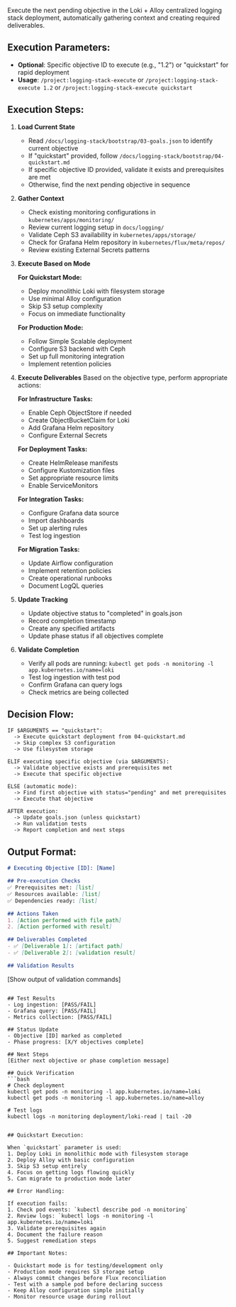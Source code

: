 <!--
name: logging-stack-execute
purpose: Execute the next pending objective in the Loki + Alloy logging stack deployment
tags: logging, loki, alloy, observability, execute, automation
-->

Execute the next pending objective in the Loki + Alloy centralized logging stack deployment, automatically gathering context and creating required deliverables.

## Execution Parameters:
- **Optional**: Specific objective ID to execute (e.g., "1.2") or "quickstart" for rapid deployment
- **Usage**: `/project:logging-stack-execute` or `/project:logging-stack-execute 1.2` or `/project:logging-stack-execute quickstart`

## Execution Steps:

1. **Load Current State**
   - Read `/docs/logging-stack/bootstrap/03-goals.json` to identify current objective
   - If "quickstart" provided, follow `/docs/logging-stack/bootstrap/04-quickstart.md`
   - If specific objective ID provided, validate it exists and prerequisites are met
   - Otherwise, find the next pending objective in sequence

2. **Gather Context**
   - Check existing monitoring configurations in `kubernetes/apps/monitoring/`
   - Review current logging setup in `docs/logging/`
   - Validate Ceph S3 availability in `kubernetes/apps/storage/`
   - Check for Grafana Helm repository in `kubernetes/flux/meta/repos/`
   - Review existing External Secrets patterns

3. **Execute Based on Mode**

   **For Quickstart Mode:**
   - Deploy monolithic Loki with filesystem storage
   - Use minimal Alloy configuration
   - Skip S3 setup complexity
   - Focus on immediate functionality
   
   **For Production Mode:**
   - Follow Simple Scalable deployment
   - Configure S3 backend with Ceph
   - Set up full monitoring integration
   - Implement retention policies

4. **Execute Deliverables**
   Based on the objective type, perform appropriate actions:
   
   **For Infrastructure Tasks:**
   - Enable Ceph ObjectStore if needed
   - Create ObjectBucketClaim for Loki
   - Add Grafana Helm repository
   - Configure External Secrets
   
   **For Deployment Tasks:**
   - Create HelmRelease manifests
   - Configure Kustomization files
   - Set appropriate resource limits
   - Enable ServiceMonitors
   
   **For Integration Tasks:**
   - Configure Grafana data source
   - Import dashboards
   - Set up alerting rules
   - Test log ingestion
   
   **For Migration Tasks:**
   - Update Airflow configuration
   - Implement retention policies
   - Create operational runbooks
   - Document LogQL queries

5. **Update Tracking**
   - Update objective status to "completed" in goals.json
   - Record completion timestamp
   - Create any specified artifacts
   - Update phase status if all objectives complete

6. **Validate Completion**
   - Verify all pods are running: `kubectl get pods -n monitoring -l app.kubernetes.io/name=loki`
   - Test log ingestion with test pod
   - Confirm Grafana can query logs
   - Check metrics are being collected

## Decision Flow:

```
IF $ARGUMENTS == "quickstart":
  -> Execute quickstart deployment from 04-quickstart.md
  -> Skip complex S3 configuration
  -> Use filesystem storage
  
ELIF executing specific objective (via $ARGUMENTS):
  -> Validate objective exists and prerequisites met
  -> Execute that specific objective
  
ELSE (automatic mode):
  -> Find first objective with status="pending" and met prerequisites
  -> Execute that objective
  
AFTER execution:
  -> Update goals.json (unless quickstart)
  -> Run validation tests
  -> Report completion and next steps
```

## Output Format:

```markdown
# Executing Objective [ID]: [Name]

## Pre-execution Checks
✅ Prerequisites met: [list]
✅ Resources available: [list]
✅ Dependencies ready: [list]

## Actions Taken
1. [Action performed with file path]
2. [Action performed with result]

## Deliverables Completed
- ✅ [Deliverable 1]: [artifact path]
- ✅ [Deliverable 2]: [validation result]

## Validation Results
```
[Show output of validation commands]
```

## Test Results
- Log ingestion: [PASS/FAIL]
- Grafana query: [PASS/FAIL]
- Metrics collection: [PASS/FAIL]

## Status Update
- Objective [ID] marked as completed
- Phase progress: [X/Y objectives complete]

## Next Steps
[Either next objective or phase completion message]

## Quick Verification
```bash
# Check deployment
kubectl get pods -n monitoring -l app.kubernetes.io/name=loki
kubectl get pods -n monitoring -l app.kubernetes.io/name=alloy

# Test logs
kubectl logs -n monitoring deployment/loki-read | tail -20
```
```

## Quickstart Execution:

When `quickstart` parameter is used:
1. Deploy Loki in monolithic mode with filesystem storage
2. Deploy Alloy with basic configuration
3. Skip S3 setup entirely
4. Focus on getting logs flowing quickly
5. Can migrate to production mode later

## Error Handling:

If execution fails:
1. Check pod events: `kubectl describe pod -n monitoring`
2. Review logs: `kubectl logs -n monitoring -l app.kubernetes.io/name=loki`
3. Validate prerequisites again
4. Document the failure reason
5. Suggest remediation steps

## Important Notes:

- Quickstart mode is for testing/development only
- Production mode requires S3 storage setup
- Always commit changes before Flux reconciliation
- Test with a sample pod before declaring success
- Keep Alloy configuration simple initially
- Monitor resource usage during rollout